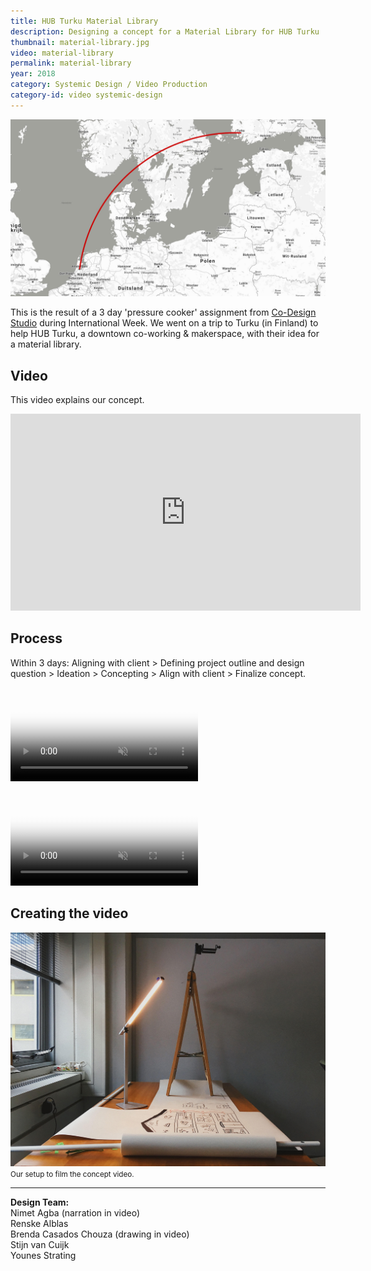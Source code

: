 ```yaml
---
title: HUB Turku Material Library
description: Designing a concept for a Material Library for HUB Turku
thumbnail: material-library.jpg
video: material-library
permalink: material-library
year: 2018
category: Systemic Design / Video Production
category-id: video systemic-design
---
```


![video setup](/img/portfolio/map.jpg)

This is the result of a 3 day 'pressure cooker' assignment from [Co-Design Studio](http://codesignstudio.strikingly.com/) during International Week. We went on a trip to Turku (in Finland) to help HUB Turku, a downtown co-working & makerspace, with their idea for a material library.

## Video

This video explains our concept.

<iframe width="560" height="315" src="https://www.youtube.com/embed/NoyS93Inb2o" frameborder="0" allow="accelerometer; autoplay; encrypted-media; gyroscope; picture-in-picture" allowfullscreen></iframe>

## Process

Within 3 days: Aligning with client > Defining project outline and design question > Ideation > Concepting > Align with client > Finalize concept.

<p><video autoplay loop muted poster="/vid/material-library/poster-2.jpg">
   <source src="/vid/material-library/video-2.mp4" type="video/mp4">
   <source src="/vid/material-library/video-2.webm" type="video/webm">
</video></p>

<p><video autoplay loop muted poster="/vid/material-library/poster-3.jpg">
   <source src="/vid/material-library/video-3.mp4" type="video/mp4">
   <source src="/vid/material-library/video-3.webm" type="video/webm">
</video></p>

## Creating the video

![video setup](/img/portfolio/video-setup.jpg) <small>Our setup to film the concept video.</small>

---

**Design Team:**<br>
Nimet Agba (narration in video)<br>
Renske Alblas<br>
Brenda Casados Chouza (drawing in video)<br>
Stijn van Cuijk<br>
Younes Strating
